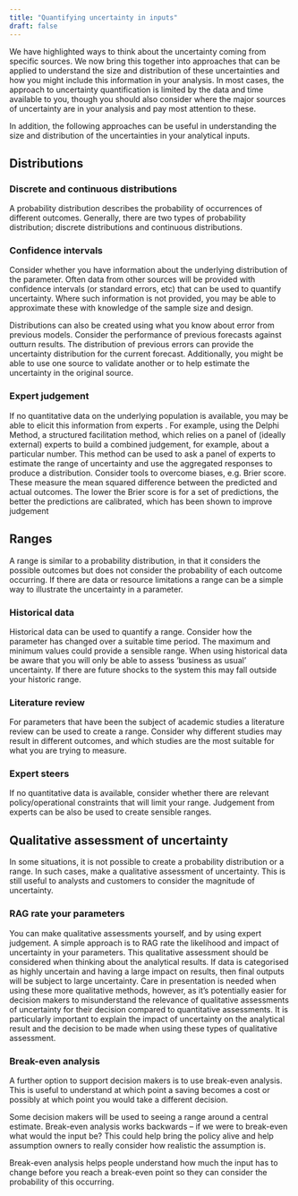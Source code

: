 ```yaml
---
title: "Quantifying uncertainty in inputs"
draft: false
---
```


We have highlighted ways to think about the uncertainty coming from specific sources. We now bring this together into approaches that can be applied to understand the size and distribution of these uncertainties and how you might include this information in your analysis. In most cases, the approach to uncertainty quantification is limited by the data and time available to you, though you should also consider where the major sources of uncertainty are in your analysis and pay most attention to these.

In addition, the following approaches can be useful in understanding the size and distribution of the uncertainties in your analytical inputs.

## Distributions

### Discrete and continuous distributions

A probability distribution describes the probability of occurrences of different outcomes. Generally, there are two types of probability distribution; discrete distributions and continuous distributions.

### Confidence intervals

Consider whether you have information about the underlying distribution of the parameter. Often data from other sources will be provided with confidence intervals (or standard errors, etc) that can be used to quantify uncertainty. Where such information is not provided, you may be able to approximate these with knowledge of the sample size and design.

Distributions can also be created using what you know about error from previous models. Consider the performance of previous forecasts against outturn results. The distribution of previous errors can provide the uncertainty distribution for the current forecast. Additionally, you might be able to use one source to validate another or to help estimate the uncertainty in the original source.

### Expert judgement

If no quantitative data on the underlying population is available, you may be able to elicit this information from experts . For example, using the Delphi Method, a structured facilitation method, which relies on a panel of (ideally external) experts to build a combined judgement, for example, about a particular number. This method can be used to ask a panel of experts to estimate the range of uncertainty and use the aggregated responses to produce a distribution. Consider tools to overcome biases, e.g. Brier score. These measure the mean squared difference between the predicted and actual outcomes. The lower the Brier score is for a set of predictions, the better the predictions are calibrated, which has been shown to improve judgement

## Ranges

A range is similar to a probability distribution, in that it considers the possible outcomes but does not consider the probability of each outcome occurring. If there are data or resource limitations a range can be a simple way to illustrate the uncertainty in a parameter.

### Historical data

Historical data can be used to quantify a range. Consider how the parameter has changed over a suitable time period. The maximum and minimum values could provide a sensible range. When using historical data be aware that you will only be able to assess ‘business as usual’ uncertainty. If there are future shocks to the system this may fall outside your historic range.

### Literature review

For parameters that have been the subject of academic studies a literature review can be used to create a range. Consider why different studies may result in different outcomes, and which studies are the most suitable for what you are trying to measure.

### Expert steers

If no quantitative data is available, consider whether there are relevant policy/operational constraints that will limit your range. Judgement from experts can be also be used to create sensible ranges.

## Qualitative assessment of uncertainty

In some situations, it is not possible to create a probability distribution or a range. In such cases, make a qualitative assessment of uncertainty. This is still useful to analysts and customers to consider the magnitude of uncertainty.

### RAG rate your parameters

You can make qualitative assessments yourself, and by using expert judgement. A simple approach is to RAG rate the likelihood and impact of uncertainty in your parameters. This qualitative assessment should be considered when thinking about the analytical results. If data is categorised as highly uncertain and having a large impact on results, then final outputs will be subject to large uncertainty. Care in presentation is needed when using these more qualitative methods, however, as it’s potentially easier for decision makers to misunderstand the relevance of qualitative assessments of uncertainty for their decision compared to quantitative assessments. It is particularly important to explain the impact of uncertainty on the analytical result and the decision to be made when using these types of qualitative assessment.

### Break-even analysis

A further option to support decision makers is to use break-even analysis. This is useful to understand at which point a saving becomes a cost or possibly at which point you would take a different decision.

Some decision makers will be used to seeing a range around a central estimate. Break-even analysis works backwards – if we were to break-even what would the input be? This could help bring the policy alive and help assumption owners to really consider how realistic the assumption is.

Break-even analysis helps people understand how much the input has to change before you reach a break-even point so they can consider the probability of this occurring.





